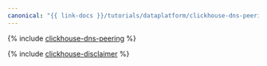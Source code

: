 ```yaml
---
canonical: "{{ link-docs }}/tutorials/dataplatform/clickhouse-dns-peering"
---
```


{% include [clickhouse-dns-peering](../../_tutorials/dataplatform/clickhouse-dns-peering.md) %}

{% include [clickhouse-disclaimer](../../_includes/clickhouse-disclaimer.md) %}